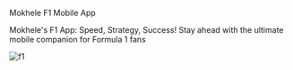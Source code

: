 Mokhele F1 Mobile App

Mokhele's F1 App: Speed, Strategy, Success! Stay ahead with the ultimate mobile companion for Formula 1 fans

![f1](https://github.com/techiemokhele/MokheleF1App/assets/67394147/3028f33f-5a3e-4c4c-8ec4-f7625748ce41)
